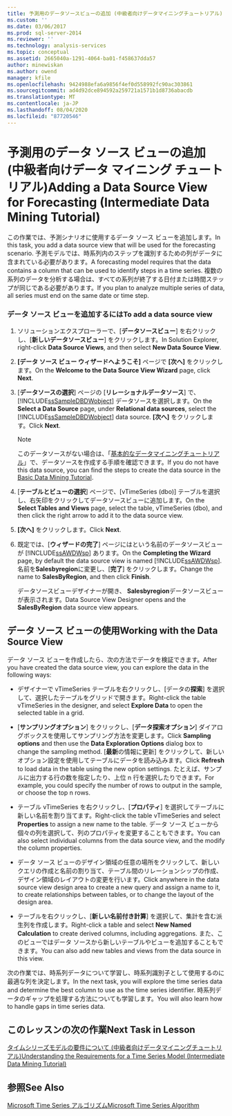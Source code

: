 ```yaml
---
title: 予測用のデータソースビューの追加 (中級者向けデータマイニングチュートリアル) |Microsoft Docs
ms.custom: ''
ms.date: 03/06/2017
ms.prod: sql-server-2014
ms.reviewer: ''
ms.technology: analysis-services
ms.topic: conceptual
ms.assetid: 2665040a-1291-4064-ba01-f458637dda57
author: minewiskan
ms.author: owend
manager: kfile
ms.openlocfilehash: 9424988efa6a9856f4ef0d558992fc90ac303861
ms.sourcegitcommit: ad4d92dce894592a259721a1571b1d8736abacdb
ms.translationtype: MT
ms.contentlocale: ja-JP
ms.lasthandoff: 08/04/2020
ms.locfileid: "87720546"
---
```

# <a name="adding-a-data-source-view-for-forecasting-intermediate-data-mining-tutorial"></a><span data-ttu-id="de899-102">予測用のデータ ソース ビューの追加 (中級者向けデータ マイニング チュートリアル)</span><span class="sxs-lookup"><span data-stu-id="de899-102">Adding a Data Source View for Forecasting (Intermediate Data Mining Tutorial)</span></span>
  <span data-ttu-id="de899-103">この作業では、予測シナリオに使用するデータ ソース ビューを追加します。</span><span class="sxs-lookup"><span data-stu-id="de899-103">In this task, you add a data source view that will be used for the forecasting scenario.</span></span> <span data-ttu-id="de899-104">予測モデルでは、時系列内のステップを識別するための列がデータに含まれている必要があります。</span><span class="sxs-lookup"><span data-stu-id="de899-104">A forecasting model requires that the data contains a column that can be used to identify steps in a time series.</span></span> <span data-ttu-id="de899-105">複数の系列のデータを分析する場合は、すべての系列が終了する日付または時間ステップが同じである必要があります。</span><span class="sxs-lookup"><span data-stu-id="de899-105">If you plan to analyze multiple series of data, all series must end on the same date or time step.</span></span>  
  
### <a name="to-add-a-data-source-view"></a><span data-ttu-id="de899-106">データ ソース ビューを追加するには</span><span class="sxs-lookup"><span data-stu-id="de899-106">To add a data source view</span></span>  
  
1.  <span data-ttu-id="de899-107">ソリューションエクスプローラーで、[**データソースビュー**] を右クリックし、[**新しいデータソースビュー**] をクリックします。</span><span class="sxs-lookup"><span data-stu-id="de899-107">In Solution Explorer, right-click **Data Source Views**, and then select **New Data Source View**.</span></span>  
  
2.  <span data-ttu-id="de899-108">**[データ ソース ビュー ウィザードへようこそ]** ページで **[次へ]** をクリックします。</span><span class="sxs-lookup"><span data-stu-id="de899-108">On the **Welcome to the Data Source View Wizard** page, click **Next**.</span></span>  
  
3.  <span data-ttu-id="de899-109">[**データソースの選択**] ページの [**リレーショナルデータソース**] で、 [!INCLUDE[ssSampleDBDWobject](../includes/sssampledbdwobject-md.md)] データソースを選択します。</span><span class="sxs-lookup"><span data-stu-id="de899-109">On the **Select a Data Source** page, under **Relational data sources**, select the [!INCLUDE[ssSampleDBDWobject](../includes/sssampledbdwobject-md.md)] data source.</span></span> <span data-ttu-id="de899-110">**[次へ]** をクリックします。</span><span class="sxs-lookup"><span data-stu-id="de899-110">Click **Next**.</span></span>  
  
    > [!NOTE]  
    >  <span data-ttu-id="de899-111">このデータソースがない場合は、「[基本的なデータマイニングチュートリアル](../../2014/tutorials/basic-data-mining-tutorial.md)」で、データソースを作成する手順を確認できます。</span><span class="sxs-lookup"><span data-stu-id="de899-111">If you do not have this data source, you can find the steps to create the data source in the [Basic Data Mining Tutorial](../../2014/tutorials/basic-data-mining-tutorial.md).</span></span>  
  
4.  <span data-ttu-id="de899-112">[**テーブルとビューの選択**] ページで、[vTimeSeries (dbo)] テーブルを選択し、右矢印をクリックしてデータソースビューに追加します。</span><span class="sxs-lookup"><span data-stu-id="de899-112">On the **Select Tables and Views** page, select the table, vTimeSeries (dbo), and then click the right arrow to add it to the data source view.</span></span>  
  
5.  <span data-ttu-id="de899-113">**[次へ]** をクリックします。</span><span class="sxs-lookup"><span data-stu-id="de899-113">Click **Next**.</span></span>  
  
6.  <span data-ttu-id="de899-114">既定では、[**ウィザードの完了**] ページにはという名前のデータソースビューが [!INCLUDE[ssAWDWsp](../includes/ssawdwsp-md.md)] あります。</span><span class="sxs-lookup"><span data-stu-id="de899-114">On the **Completing the Wizard** page, by default the data source view is named [!INCLUDE[ssAWDWsp](../includes/ssawdwsp-md.md)].</span></span> <span data-ttu-id="de899-115">名前を**Salesbyregion**に変更し、[**完了**] をクリックします。</span><span class="sxs-lookup"><span data-stu-id="de899-115">Change the name to **SalesByRegion**, and then click **Finish**.</span></span>  
  
     <span data-ttu-id="de899-116">データソースビューデザイナーが開き、 **Salesbyregion**データソースビューが表示されます。</span><span class="sxs-lookup"><span data-stu-id="de899-116">Data Source View Designer opens and the **SalesByRegion** data source view appears.</span></span>  
  
## <a name="working-with-the-data-source-view"></a><span data-ttu-id="de899-117">データ ソース ビューの使用</span><span class="sxs-lookup"><span data-stu-id="de899-117">Working with the Data Source View</span></span>  
 <span data-ttu-id="de899-118">データ ソース ビューを作成したら、次の方法でデータを検証できます。</span><span class="sxs-lookup"><span data-stu-id="de899-118">After you have created the data source view, you can explore the data in the following ways:</span></span>  
  
-   <span data-ttu-id="de899-119">デザイナーで vTimeSeries テーブルを右クリックし、[データの**探索**] を選択して、選択したテーブルをグリッドで開きます。</span><span class="sxs-lookup"><span data-stu-id="de899-119">Right-click the table vTimeSeries in the designer, and select **Explore Data** to open the selected table in a grid.</span></span>  
  
-   <span data-ttu-id="de899-120">[**サンプリングオプション**] をクリックし、[**データ探索オプション**] ダイアログボックスを使用してサンプリング方法を変更します。</span><span class="sxs-lookup"><span data-stu-id="de899-120">Click **Sampling options** and then use the **Data Exploration Options** dialog box to change the sampling method.</span></span> <span data-ttu-id="de899-121">[**最新**の情報に更新] をクリックして、新しいオプション設定を使用してテーブルにデータを読み込みます。</span><span class="sxs-lookup"><span data-stu-id="de899-121">Click **Refresh** to load data in the table using the new option settings.</span></span> <span data-ttu-id="de899-122">たとえば、サンプルに出力する行の数を指定したり、上位 n 行を選択したりできます。</span><span class="sxs-lookup"><span data-stu-id="de899-122">For example, you could specify the number of rows to output in the sample, or choose the top n rows.</span></span>  
  
-   <span data-ttu-id="de899-123">テーブル vTimeSeries を右クリックし、[**プロパティ**] を選択してテーブルに新しい名前を割り当てます。</span><span class="sxs-lookup"><span data-stu-id="de899-123">Right-click the table vTimeSeries and select **Properties** to assign a new name to the table.</span></span> <span data-ttu-id="de899-124">データ ソース ビューから個々の列を選択して、列のプロパティを変更することもできます。</span><span class="sxs-lookup"><span data-stu-id="de899-124">You can also select individual columns from the data source view, and the modify the column properties.</span></span>  
  
-   <span data-ttu-id="de899-125">データ ソース ビューのデザイン領域の任意の場所をクリックして、新しいクエリの作成と名前の割り当て、テーブル間のリレーションシップの作成、デザイン領域のレイアウトの変更を行います。</span><span class="sxs-lookup"><span data-stu-id="de899-125">Click anywhere in the data source view design area to create a new query and assign a name to it, to create relationships between tables, or to change the layout of the design area.</span></span>  
  
-   <span data-ttu-id="de899-126">テーブルを右クリックし、[**新しい名前付き計算**] を選択して、集計を含む派生列を作成します。</span><span class="sxs-lookup"><span data-stu-id="de899-126">Right-click a table and select **New Named Calculation** to create derived columns, including aggregations.</span></span> <span data-ttu-id="de899-127">また、このビューではデータ ソースから新しいテーブルやビューを追加することもできます。</span><span class="sxs-lookup"><span data-stu-id="de899-127">You can also add new tables and views from the data source in this view.</span></span>  
  
 <span data-ttu-id="de899-128">次の作業では、時系列データについて学習し、時系列識別子として使用するのに最適な列を決定します。</span><span class="sxs-lookup"><span data-stu-id="de899-128">In the next task, you will explore the time series data and determine the best column to use as the time series identifier.</span></span> <span data-ttu-id="de899-129">時系列データのギャップを処理する方法についても学習します。</span><span class="sxs-lookup"><span data-stu-id="de899-129">You will also learn how to handle gaps in time series data.</span></span>  
  
## <a name="next-task-in-lesson"></a><span data-ttu-id="de899-130">このレッスンの次の作業</span><span class="sxs-lookup"><span data-stu-id="de899-130">Next Task in Lesson</span></span>  
 [<span data-ttu-id="de899-131">タイムシリーズモデルの要件について &#40;中級者向けデータマイニングチュートリアル&#41;</span><span class="sxs-lookup"><span data-stu-id="de899-131">Understanding the Requirements for a Time Series Model &#40;Intermediate Data Mining Tutorial&#41;</span></span>](../../2014/tutorials/time-series-model-requirements-intermediate-data-mining-tutorial.md)  
  
## <a name="see-also"></a><span data-ttu-id="de899-132">参照</span><span class="sxs-lookup"><span data-stu-id="de899-132">See Also</span></span>  
 [<span data-ttu-id="de899-133">Microsoft Time Series アルゴリズム</span><span class="sxs-lookup"><span data-stu-id="de899-133">Microsoft Time Series Algorithm</span></span>](../../2014/analysis-services/data-mining/microsoft-time-series-algorithm.md)  
  
  
